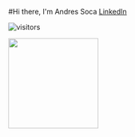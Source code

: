 #Hi there, I'm Andres Soca [LinkedIn](https://www.linkedin.com/in/andres-soca-23852aab/)

![visitors](https://visitor-badge.glitch.me/badge?page_id=page.id)

<img height="180em" src="https://github-readme-stats.vercel.app/api?username=DevDre783&show_icons=true&hide_border=true&&count_private=true&include_all_commits=true" />
